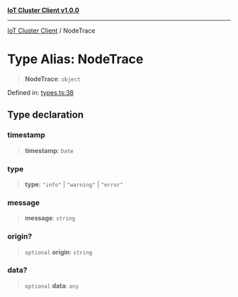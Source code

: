 [**IoT Cluster Client v1.0.0**](../README.md)

***

[IoT Cluster Client](../globals.md) / NodeTrace

# Type Alias: NodeTrace

> **NodeTrace**: `object`

Defined in: [types.ts:38](TypedClusterTypedClusterClusterSimulator/blob/80166f2c04bb6b92e3c371f272ffd6689f4fe724/iot-cluster-client/src/types.ts#L38)

## Type declaration

### timestamp

> **timestamp**: `Date`

### type

> **type**: `"info"` \| `"warning"` \| `"error"`

### message

> **message**: `string`

### origin?

> `optional` **origin**: `string`

### data?

> `optional` **data**: `any`
